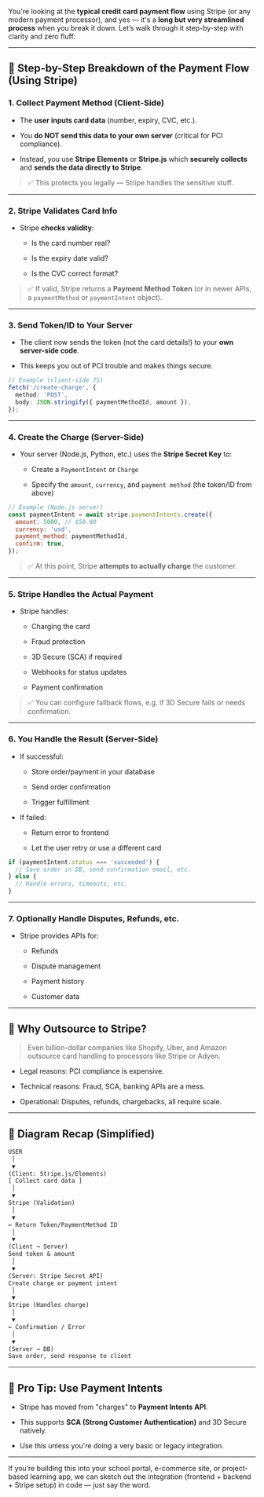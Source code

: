 You're looking at the **typical credit card payment flow** using Stripe (or any modern payment processor), and yes — it's a **long but very streamlined process** when you break it down. Let’s walk through it step-by-step with clarity and zero fluff:

---

## 🧾 Step-by-Step Breakdown of the Payment Flow (Using Stripe)

### **1. Collect Payment Method (Client-Side)**

- The **user inputs card data** (number, expiry, CVC, etc.).
    
- You **do NOT send this data to your own server** (critical for PCI compliance).
    
- Instead, you use **Stripe Elements** or **Stripe.js** which **securely collects** and **sends the data directly to Stripe**.
    

> ✅ This protects you legally — Stripe handles the sensitive stuff.

---

### **2. Stripe Validates Card Info**

- Stripe **checks validity**:
    
    - Is the card number real?
        
    - Is the expiry date valid?
        
    - Is the CVC correct format?
        

> ✅ If valid, Stripe returns a **Payment Method Token** (or in newer APIs, a `paymentMethod` or `paymentIntent` object).

---

### **3. Send Token/ID to Your Server**

- The client now sends the token (not the card details!) to your **own server-side code**.
    
- This keeps you out of PCI trouble and makes things secure.
    

```ts
// Example (client-side JS)
fetch('/create-charge', {
  method: 'POST',
  body: JSON.stringify({ paymentMethodId, amount }),
});
```

---

### **4. Create the Charge (Server-Side)**

- Your server (Node.js, Python, etc.) uses the **Stripe Secret Key** to:
    
    - Create a `PaymentIntent` or `Charge`
        
    - Specify the `amount`, `currency`, and `payment method` (the token/ID from above)
        

```js
// Example (Node.js server)
const paymentIntent = await stripe.paymentIntents.create({
  amount: 5000, // $50.00
  currency: 'usd',
  payment_method: paymentMethodId,
  confirm: true,
});
```

> ✅ At this point, Stripe **attempts to actually charge** the customer.

---

### **5. Stripe Handles the Actual Payment**

- Stripe handles:
    
    - Charging the card
        
    - Fraud protection
        
    - 3D Secure (SCA) if required
        
    - Webhooks for status updates
        
    - Payment confirmation
        

> ✅ You can configure fallback flows, e.g. if 3D Secure fails or needs confirmation.

---

### **6. You Handle the Result (Server-Side)**

- If successful:
    
    - Store order/payment in your database
        
    - Send order confirmation
        
    - Trigger fulfillment
        
- If failed:
    
    - Return error to frontend
        
    - Let the user retry or use a different card
        

```js
if (paymentIntent.status === 'succeeded') {
  // Save order in DB, send confirmation email, etc.
} else {
  // Handle errors, timeouts, etc.
}
```

---

### **7. Optionally Handle Disputes, Refunds, etc.**

- Stripe provides APIs for:
    
    - Refunds
        
    - Dispute management
        
    - Payment history
        
    - Customer data
        

---

## 🧠 Why Outsource to Stripe?

> Even billion-dollar companies like Shopify, Uber, and Amazon outsource card handling to processors like Stripe or Adyen.

- Legal reasons: PCI compliance is expensive.
    
- Technical reasons: Fraud, SCA, banking APIs are a mess.
    
- Operational: Disputes, refunds, chargebacks, all require scale.
    

---

## 🔁 Diagram Recap (Simplified)

```txt
USER
 │
 ▼
(Client: Stripe.js/Elements)
[ Collect card data ]
 │
 ▼
Stripe (Validation)
 │
 ▼
← Return Token/PaymentMethod ID
 │
 ▼
(Client → Server)
Send token & amount
 │
 ▼
(Server: Stripe Secret API)
Create charge or payment intent
 │
 ▼
Stripe (Handles charge)
 │
 ▼
← Confirmation / Error
 │
 ▼
(Server → DB)
Save order, send response to client
```

---

## 🚨 Pro Tip: Use Payment Intents

- Stripe has moved from "charges" to **Payment Intents API**.
    
- This supports **SCA (Strong Customer Authentication)** and 3D Secure natively.
    
- Use this unless you're doing a very basic or legacy integration.
    

---

If you’re building this into your school portal, e-commerce site, or project-based learning app, we can sketch out the integration (frontend + backend + Stripe setup) in code — just say the word.